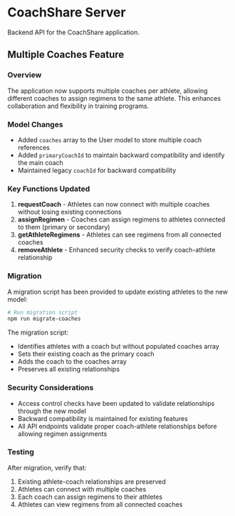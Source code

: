 # CoachShare Server

Backend API for the CoachShare application.

## Multiple Coaches Feature

### Overview

The application now supports multiple coaches per athlete, allowing different coaches to assign regimens to the same athlete. This enhances collaboration and flexibility in training programs.

### Model Changes

- Added `coaches` array to the User model to store multiple coach references
- Added `primaryCoachId` to maintain backward compatibility and identify the main coach
- Maintained legacy `coachId` for backward compatibility

### Key Functions Updated

1. **requestCoach** - Athletes can now connect with multiple coaches without losing existing connections
2. **assignRegimen** - Coaches can assign regimens to athletes connected to them (primary or secondary)
3. **getAthleteRegimens** - Athletes can see regimens from all connected coaches
4. **removeAthlete** - Enhanced security checks to verify coach-athlete relationship

### Migration

A migration script has been provided to update existing athletes to the new model:

```bash
# Run migration script
npm run migrate-coaches
```

The migration script:
- Identifies athletes with a coach but without populated coaches array
- Sets their existing coach as the primary coach
- Adds the coach to the coaches array
- Preserves all existing relationships

### Security Considerations

- Access control checks have been updated to validate relationships through the new model
- Backward compatibility is maintained for existing features
- All API endpoints validate proper coach-athlete relationships before allowing regimen assignments

### Testing

After migration, verify that:
1. Existing athlete-coach relationships are preserved
2. Athletes can connect with multiple coaches
3. Each coach can assign regimens to their athletes
4. Athletes can view regimens from all connected coaches 